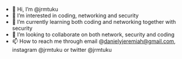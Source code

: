 - 👋 Hi, I’m @jrmtuku
- 👀 I’m interested in coding, networking and security
- 🌱 I’m currently learning both coding and networking together with security
- 💞️ I’m looking to collaborate on both network, security and coding
- 📫 How to reach me through email @danielyjeremiah@gmail.com, instagram @jrmtuku or twitter @jrmtuku

<!---
jrmtuku/jrmtuku is a ✨ special ✨ repository because its `README.md` (this file) appears on your GitHub profile.
You can click the Preview link to take a look at your changes.
--->
